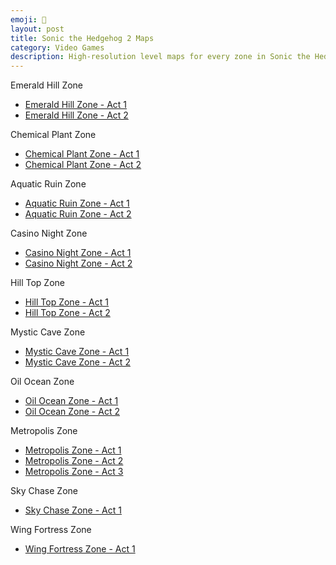 ```yaml
---
emoji: 🦔
layout: post
title: Sonic the Hedgehog 2 Maps
category: Video Games
description: High-resolution level maps for every zone in Sonic the Hedgehog 2, from Emerald Hill to Wing Fortress.
---
```


Emerald Hill Zone

- [Emerald Hill Zone - Act 1](https://xade.eu/sonic2-maps/s2-ehz-act1map.png)
- [Emerald Hill Zone - Act 2](https://xade.eu/sonic2-maps/s2-ehz-act2map.png)

Chemical Plant Zone

- [Chemical Plant Zone - Act 1](https://xade.eu/sonic2-maps/s2-cpz-act1map.png)
- [Chemical Plant Zone - Act 2](https://xade.eu/sonic2-maps/s2-cpz-act2map.png)

Aquatic Ruin Zone

- [Aquatic Ruin Zone - Act 1](https://xade.eu/sonic2-maps/s2-arz-act1map.png)
- [Aquatic Ruin Zone - Act 2](https://xade.eu/sonic2-maps/s2-arz-act2map.png)

Casino Night Zone

- [Casino Night Zone - Act 1](https://xade.eu/sonic2-maps/s2-cnz-act1map.png)
- [Casino Night Zone - Act 2](https://xade.eu/sonic2-maps/s2-cnz-act2map.png)

Hill Top Zone

- [Hill Top Zone - Act 1](https://xade.eu/sonic2-maps/s2-htz-act1map.png)
- [Hill Top Zone - Act 2](https://xade.eu/sonic2-maps/s2-htz-act2map.png)

Mystic Cave Zone

- [Mystic Cave Zone - Act 1](https://xade.eu/sonic2-maps/s2-mcz-act1map.png)
- [Mystic Cave Zone - Act 2](https://xade.eu/sonic2-maps/s2-mcz-act2map.png)

Oil Ocean Zone

- [Oil Ocean Zone - Act 1](https://xade.eu/sonic2-maps/s2-ooz-act1map.png)
- [Oil Ocean Zone - Act 2](https://xade.eu/sonic2-maps/s2-ooz-act2map.png)

Metropolis Zone

- [Metropolis Zone - Act 1](https://xade.eu/sonic2-maps/s2-mz-act1map.png)
- [Metropolis Zone - Act 2](https://xade.eu/sonic2-maps/s2-mz-act2map.png)
- [Metropolis Zone - Act 3](https://xade.eu/sonic2-maps/s2-mz-act3map.png)

Sky Chase Zone

- [Sky Chase Zone - Act 1](https://xade.eu/sonic2-maps/s2-scz-act1map.png)

Wing Fortress Zone

- [Wing Fortress Zone - Act 1](https://xade.eu/sonic2-maps/s2-wfz-act1map.png)
